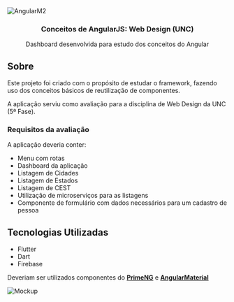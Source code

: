 <img alt="AngularM2" src="https://i.imgur.com/Tgaegz1.png"/>

<h3 align="center">
    Conceitos de AngularJS: Web Design (UNC)
</h3>

<p align="center">Dashboard desenvolvida para estudo dos conceitos do Angular</p>

## Sobre 

Este projeto foi criado com o propósito de estudar o framework, fazendo uso dos conceitos básicos de reutilização de componentes.

A aplicação serviu como avaliação para a disciplina de Web Design da UNC (5ª Fase).

### Requisitos da avaliação

A aplicação deveria conter: 

- Menu com rotas
- Dashboard da aplicação
- Listagem de Cidades
- Listagem de Estados
- Listagem de CEST
- Utilização de microserviços para as listagens
- Componente de formulário com dados necessários para um cadastro de pessoa

## Tecnologias Utilizadas 

- Flutter
- Dart
- Firebase


Deveriam ser utilizados componentes do **[PrimeNG](https://www.primefaces.org/primeng/)** e **[AngularMaterial](https://material.angular.io)**

<img alt="Mockup" src="https://i.imgur.com/kcjMB2M.png"/>